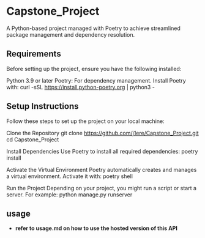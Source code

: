 # Capstone_Project
A Python-based project managed with Poetry to achieve streamlined package management and dependency resolution.

## Requirements
Before setting up the project, ensure you have the following installed:

Python 3.9 or later
Poetry: For dependency management. Install Poetry with:
curl -sSL https://install.python-poetry.org | python3 -

## Setup Instructions
Follow these steps to set up the project on your local machine:

Clone the Repository
git clone https://github.com/j1ere/Capstone_Project.git
cd Capstone_Project

Install Dependencies Use Poetry to install all required dependencies:
poetry install

Activate the Virtual Environment Poetry automatically creates and manages a virtual environment. Activate it with:
poetry shell

Run the Project Depending on your project, you might run a script or start a server. For example:
python manage.py runserver

## usage
- **refer to usage.md on how to use the hosted version of this API**


